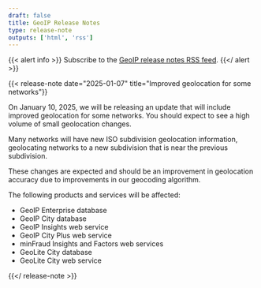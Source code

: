 ```yaml
---
draft: false
title: GeoIP Release Notes
type: release-note
outputs: ['html', 'rss']
---
```


{{< alert info >}}
Subscribe to the [GeoIP release notes RSS feed](/geoip/release-notes/rss.xml).
{{</ alert >}}

{{< release-note date="2025-01-07" title="Improved geolocation for some networks"}}

On January 10, 2025, we will be releasing an update that will include improved geolocation for some networks. You should expect to see a high volume of small geolocation changes.

Many networks will have new ISO subdivision geolocation information, geolocating networks to a new subdivision that is near the previous subdivision.

These changes are expected and should be an improvement in geolocation accuracy due to improvements in our geocoding algorithm.

The following products and services will be affected:

- GeoIP Enterprise database
- GeoIP City database
- GeoIP Insights web service
- GeoIP City Plus web service
- minFraud Insights and Factors web services
- GeoLite City database
- GeoLite City web service

{{</ release-note >}}